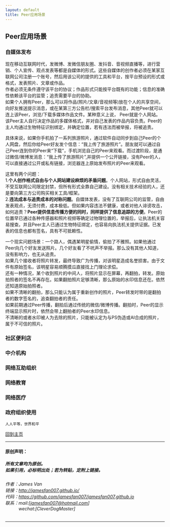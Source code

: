 ```yaml
---
layout: default
title: Peer应用场景
---
```


## Peer应用场景

### 自媒体发布
现在移动互联网时代，发微博、发微信朋友圈、发抖音、音视频直播等，进行营销、个人宣传、观点发表等都是自媒体的形式。这些自媒体的创作者必须在某家互联网公司注册一个账号，然后用该公司的提供的工具和平台，按平台预设的形式或格式，发表照片、文章或作品。  
作者必须无条件遵守该平台的协议；作品形式只能按平台既有的功能；信息的准确性依赖该平台的监管；追责需要平台的协助。  
如果个人拥有Peer，那么可以将作品(照片/文章/音视频等)放在个人的共享空间，向好友推送提示消息，或在某第三方公告栏/搜索平台发布消息，其他Peer就可以连上该Peer，浏览/下载多媒体作品文件。某种意义上说， Peer就是个人网站。  
该Peer主人自行决定作品的多媒体格式，并对自己发表的作品内容负责。Peer的主人均通过生物特征识别绑定，并确定位置，若有违法而被举报，将被追责。  

具体来说，如果你手机拍了一系列旅游照片，通过软件自动同步到自己Peer的个人网盘，然后你给Peer好友发个信息：“我上传了旅游照片”。朋友就可以通过自己Peer连到你的Peer来“下载”，手机浏览自己的Peer来观看。而过渡阶段，是通过微信/微博发消息：“我上传了旅游照片”,并提供一个公开链接，没有Peer的人，可以直接通过公开或私有链接，浏览器连上原始发布照片的Peer来观看。

这里有两个问题：  
1.**个人创作格式自由与个人网站建设麻烦的矛盾问题**。个人网站，形式自由灵活，不受互联网公司限定封禁，但所有形式全靠自己建设。没有相关技术经验的人，还是要向第三方公司购买相关工具/框架。  
2.**违法成本与追责成本的对称问题**。自媒体发表，没有了互联网公司的监管，自由发表观点，无须付费，成本极低。但如果内容违法不健康，或者对他人诽谤攻击，如何追责？**Peer提供信息传播方便的同时，同样提供了信息追踪的方便**。Peer的位置早已通过各种传感器和照片视频等确定过物理位置的，举报后，让执法机关容易搜查。并且Peer主人已通过生物特征绑定，也容易向执法机关提供证据。已发表的信息也都有签名，具有不可抵赖性。  

一个现实问题场景：一个路人，偶遇某明星偷情，偷拍了不雅照。如果他通过Peer向几个好友发送照片。几个好友看了不吭声不举报。那么没有其他人知道，没有影响力，也无从追责。  
如果几个接收者将照片转发，最终导致广为传播，对该明星造成名誉损害。由于文件有原始签名，该明星容易顺腾摸瓜直接找上门理论求偿。  
还有一种情况，某个收到照片的中间人，将照片显示在屏幕，再翻拍，转发。原始拍照者的签名不再存在。如果翻拍照片足够清晰，那么原始的水印信息还在。依然还知道原始拍照者。  
如果不清晰的翻拍，那么只能认为属于重新创作的照片，Peer转发时带的是翻拍者的数字签名的，追查翻拍者的责任。  
如果前期通过Peer传播，翻拍后通过传统的微信/微博传播。翻拍时，Peer的显示终端显示照片时，依然会带上翻拍者的Peer水印信息。  
不清晰的或者水印被人为去除的照片，只能被认定为与PS伪造或AI合成的照片，属于不可信的照片。


### 社区便利店
### 中介机构
### 网络互助组织
### 网络教育
### 网络医疗
### 政府组织使用


```
人人平等，世界和平
```

[回到主页](http://jamesfan007.github.io/)

---

#### 原创声明：

##### 所有文章均为原创。 <br/> 如果引用，必标明出处；若为转贴，定附上链接。

###### 作者：James Van <br/> 链接：http://jamesfan007.github.io/ <br/> 代码：https://github.com/jamesfan007/jamesfan007.github.io <br/> 联系：mail:[jamesfan007@hotmail.com]  <br/> &emsp;&emsp;&emsp;wechat:[CleverDogMaster]

---
